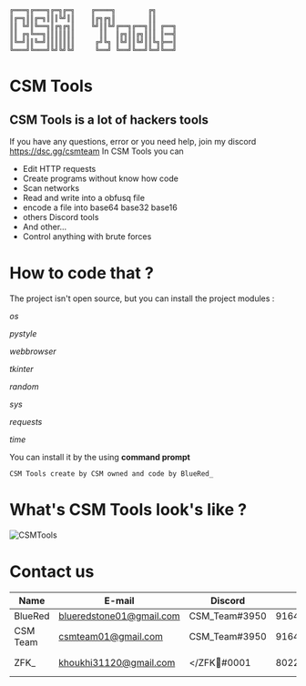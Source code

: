 ```
╔═══╗╔═══╗╔═╗╔═╗    ╔════╗        ╔╗
║╔═╗║║╔═╗║║║╚╝║║    ║╔╗╔╗║        ║║
║║ ╚╝║╚══╗║╔╗╔╗║    ╚╝║║╚╝╔══╗╔══╗║║ ╔══╗
║║ ╔╗╚══╗║║║║║║║      ║║  ║╔╗║║╔╗║║║ ║══╣
║╚═╝║║╚═╝║║║║║║║     ╔╝╚╗ ║╚╝║║╚╝║║╚╗╠══║
╚═══╝╚═══╝╚╝╚╝╚╝     ╚══╝ ╚══╝╚══╝╚═╝╚══╝
```

# CSM Tools
## CSM Tools is a lot of hackers tools

If you have any questions, error or you need help, join my discord
https://dsc.gg/csmteam
In CSM Tools you can

- Edit HTTP requests
- Create programs without know how code
- Scan networks
- Read and write into a obfusq file
- encode a file into base64 base32 base16
- others Discord tools
- And other...
- Control anything with brute forces

# How to code that ?

The project isn't open source, but you can install the project modules :

_os_

_pystyle_

_webbrowser_

_tkinter_

_random_

_sys_

_requests_

_time_

You can install it by the using **command prompt**

`CSM Tools create by CSM owned and code by BlueRed_`

# What's CSM Tools look's like ?


![CSMTools](https://cdn.discordapp.com/attachments/916427904576008212/916793184779128894/unknown.png)

# Contact us

|Name|E-mail|Discord|Discord ID|Custom link|
|----|------|-------|----------|-----------|
|BlueRed|blueredstone01@gmail.com|CSM_Team#3950|916426488327307298|https://github.com/CSM-BlueRed|
|CSM Team|csmteam01@gmail.com|CSM_Team#3950|916426488327307298|https://csm.teamcsm.repl.co|
|ZFK_|khoukhi31120@gmail.com|</ZFK👑#0001|802255871484100629|https://www.youtube.com/channel/UComja9W3BLEfuL4szzT4U-g|
